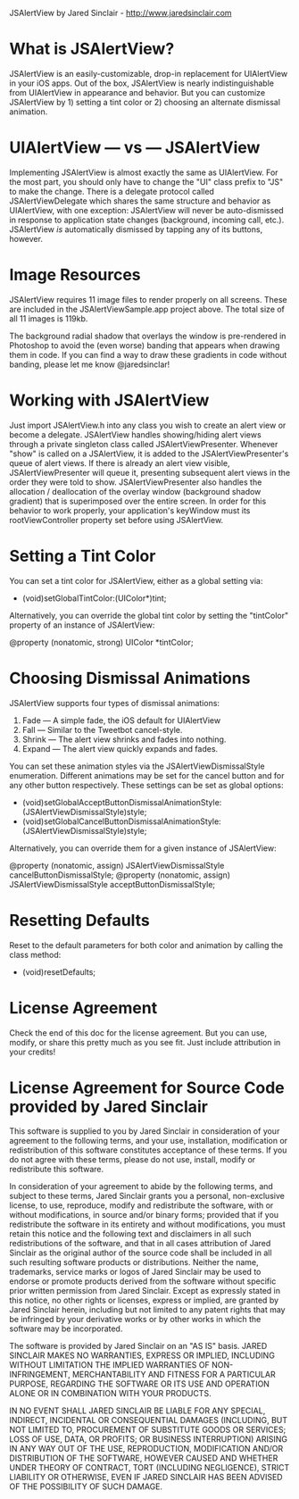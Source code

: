 JSAlertView
by Jared Sinclair  -  http://www.jaredsinclair.com




What is JSAlertView?
====================

JSAlertView is an easily-customizable, drop-in replacement for UIAlertView in your iOS apps. Out of the box, JSAlertView is nearly indistinguishable from UIAlertView in appearance and behavior. But you can customize JSAlertView by 1) setting a tint color or 2) choosing an alternate dismissal animation. 



UIAlertView — vs — JSAlertView
==============================

Implementing JSAlertView is almost exactly the same as UIAlertView. For the most part, you should only have to change the "UI" class prefix to "JS" to make the change. There is a delegate protocol called JSAlertViewDelegate which shares the same structure and behavior as UIAlertView, with one exception: JSAlertView will never be auto-dismissed in response to application state changes (background, incoming call, etc.). JSAlertView *is* automatically dismissed by tapping any of its buttons, however.



Image Resources
===============

JSAlertView requires 11 image files to render properly on all screens. These are included in the JSAlertViewSample.app project above. The total size of all 11 images is 119kb. 

The background radial shadow that overlays the window is pre-rendered in Photoshop to avoid the (even worse) banding that appears when drawing them in code. If you can find a way to draw these gradients in code without banding, please let me know @jaredsinclar!




Working with JSAlertView
========================

Just import JSAlertView.h into any class you wish to create an alert view or become a delegate. JSAlertView handles showing/hiding alert views through a private singleton class called JSAlertViewPresenter. Whenever "show" is called on a JSAlertView, it is added to the JSAlertViewPresenter's queue of alert views. If there is already an alert view visible, JSAlertViewPresenter will queue it, presenting subsequent alert views in the order they were told to show. JSAlertViewPresenter also handles the allocation / deallocation of the overlay window (background shadow gradient) that is superimposed over the entire screen. In order for this behavior to work properly, your application's keyWindow must its rootViewController property set before using JSAlertView.




Setting a Tint Color
====================

You can set a tint color for JSAlertView, either as a global setting via:

+ (void)setGlobalTintColor:(UIColor*)tint;

Alternatively, you can override the global tint color by setting the "tintColor" property of an instance of JSAlertView:

@property (nonatomic, strong) UIColor *tintColor; 




Choosing Dismissal Animations
=============================

JSAlertView supports four types of dismissal animations:

1. Fade — A simple fade, the iOS default for UIAlertView
2. Fall — Similar to the Tweetbot cancel-style.
3. Shrink — The alert view shrinks and fades into nothing.
4. Expand — The alert view quickly expands and fades.

You can set these animation styles via the JSAlertViewDismissalStyle enumeration. Different animations may be set for the cancel button and for any other button respectively. These settings can be set as global options:

+ (void)setGlobalAcceptButtonDismissalAnimationStyle:(JSAlertViewDismissalStyle)style;
+ (void)setGlobalCancelButtonDismissalAnimationStyle:(JSAlertViewDismissalStyle)style;

Alternatively, you can override them for a given instance of JSAlertView:

@property (nonatomic, assign) JSAlertViewDismissalStyle cancelButtonDismissalStyle;
@property (nonatomic, assign) JSAlertViewDismissalStyle acceptButtonDismissalStyle;



Resetting Defaults
==================

Reset to the default parameters for both color and animation by calling the class method:

+ (void)resetDefaults;




License Agreement
=================

Check the end of this doc for the license agreement. But you can use, modify, or share this pretty much as you see fit. Just include attribution in your credits!




License Agreement for Source Code provided by Jared Sinclair
===========================================================

This software is supplied to you by Jared Sinclair in consideration of your agreement to the following terms, and your use, installation, modification or redistribution of this software constitutes acceptance of these terms. If you do not agree with these terms, please do not use, install, modify or redistribute this software.

In consideration of your agreement to abide by the following terms, and subject to these terms, Jared Sinclair grants you a personal, non-exclusive license, to use, reproduce, modify and redistribute the software, with or without modifications, in source and/or binary forms; provided that if you redistribute the software in its entirety and without modifications, you must retain this notice and the following text and disclaimers in all such redistributions of the software, and that in all cases attribution of Jared Sinclair as the original author of the source code shall be included in all such resulting software products or distributions. Neither the name, trademarks, service marks or logos of Jared Sinclair may be used to endorse or promote products derived from the software without specific prior written permission from Jared Sinclair. Except as expressly stated in this notice, no other rights or licenses, express or implied, are granted by Jared Sinclair herein, including but not limited to any patent rights that may be infringed by your derivative works or by other works in which the software may be incorporated.

The software is provided by Jared Sinclair on an "AS IS" basis. JARED SINCLAIR MAKES NO WARRANTIES, EXPRESS OR IMPLIED, INCLUDING WITHOUT LIMITATION THE IMPLIED WARRANTIES OF NON-INFRINGEMENT, MERCHANTABILITY AND FITNESS FOR A PARTICULAR PURPOSE, REGARDING THE SOFTWARE OR ITS USE AND OPERATION ALONE OR IN COMBINATION WITH YOUR PRODUCTS.

IN NO EVENT SHALL JARED SINCLAIR BE LIABLE FOR ANY SPECIAL, INDIRECT, INCIDENTAL OR CONSEQUENTIAL DAMAGES (INCLUDING, BUT NOT LIMITED TO, PROCUREMENT OF SUBSTITUTE GOODS OR SERVICES; LOSS OF USE, DATA, OR PROFITS; OR BUSINESS INTERRUPTION) ARISING IN ANY WAY OUT OF THE USE, REPRODUCTION, MODIFICATION AND/OR DISTRIBUTION OF THE SOFTWARE, HOWEVER CAUSED AND WHETHER UNDER THEORY OF CONTRACT, TORT (INCLUDING NEGLIGENCE), STRICT LIABILITY OR OTHERWISE, EVEN IF JARED SINCLAIR HAS BEEN ADVISED OF THE POSSIBILITY OF SUCH DAMAGE.
